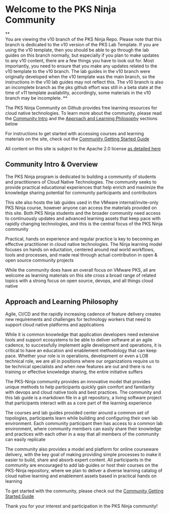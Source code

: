 # Welcome to the PKS Ninja Community

**\
You are viewing the v10 branch of the PKS Ninja Repo. Please note that this branch is dedicated to the v10 version of the PKS Lab Template. If you are using the v10 template, then you should be able to go through the lab guides on this branch normally, but especially if you plan to make updates to any v10 content, there are a few things you have to look out for. Most importantly, you need to ensure that you make any updates related to the v10 template to the v10 branch. The lab guides in the v10 branch were originally developed when the v10 template was the main branch, so the instructions in the v10 lab guides may not reflect this. The v10 branch is also an incomplete branch as the pks github effort was still in a beta state at the time of v11 template availability, accordingly, some materials in the v10 branch may be incomplete. 
**

The PKS Ninja Community on Github provides free learning resources for cloud native technologies. To learn more about the community, please read the [Community Intro](https://github.com/CNA-Tech/PKS-Ninja#community-intro--overview) and the [Approach and Learning Philosophy](https://github.com/CNA-Tech/PKS-Ninja#approach-and-learning-philosophy) sections below

For instructions to get started with accessing courses and learning materials on the site, check out the [Community Getting Started Guide](https://github.com/CNA-Tech/PKS-Ninja/tree/master/Courses/GettingStarted-GS3861)

All content on this site is subject to the Apache 2.0 license [as detailed here](./license.md)

## Community Intro & Overview

The PKS Ninja program is dedicated to building a community of students and practitioners of Cloud Native Technologies. The community seeks to provide practical educational experiences that help enrich and maximize the knowledge sharing potential for community participants and contributors

This site also hosts the lab guides used in the VMware internal/invite-only PKS Ninja course, however anyone can access the materials provided on this site. Both PKS Ninja students and the broader community need access to continuously updates and advanced learning assets that keep pace with rapidly changing technologies, and this is the central focus of the PKS Ninja community

Practical, hands on experience and regular practice is key to becoming an effective practitioner in cloud native technologies. The Ninja learning model focuses on hands on eductation, centered around real world workflows, tools and processes, and made real through actual contribution in open & open source community projects

While the community does have an overall focus on VMware PKS, all are welcome as learning materials on this site cross a broad range of related topics with a strong focus on open source, devops, and all things cloud native

## Approach and Learning Philosophy

Agile, CI/CD and the rapidly increasing cadence of feature delivery creates new requirements and challenges for technology workers that need to support cloud native platforms and applications

While it is common knowledge that application developers need extensive tools and support ecosystems to be able to deliver software at an agile cadence, to successfully implement agile development and operations, it is critical to have an education and enablement methodology that can keep pace. Whether your role is in operations, development or even a LOB technical role, we are all in positions where our organizations require us to be technical specialists and when new features are out and there is no training or effective knowledge sharing, the entire initiative suffers

The PKS-Ninja community provides an innovative model that provides unique methods to help participants quickly gain comfort and familiarity with devops and cloud native tools and best practices. The community and this lab guide is a markdown file in a git repository, a living software project that participants interact with as a core part of the learning experience

The courses and lab guides provided center around a common set of topologies, participants learn while building and configuring their own lab environment. Each community participant then has access to a common lab environment, where community members can easily share their knowledge and practices with each other in a way that all members of the community can easily replicate

The community also provides a model and platform for online courseware delivery, with the key goal of making providing simple processes to make it easier to build, share and absorb expert content. All participants in the community are encouraged to add lab guides or host their courses on the PKS-Ninja repository, where we plan to deliver a diverse learning catalog of cloud native learning and enablement assets based in practical hands on learning

To get started with the community, please check out the [Community Getting Started Guide](https://github.com/CNA-Tech/PKS-Ninja/tree/master/Courses/GettingStarted-GS3861)

Thank you for your interest and participation in the PKS Ninja community!

